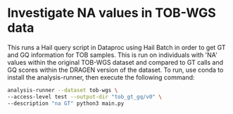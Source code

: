 # Investigate NA values in TOB-WGS data

This runs a Hail query script in Dataproc using Hail Batch in order to get GT and GQ information for TOB samples. This is run on individuals with 'NA' values within the original TOB-WGS dataset and compared to GT calls and GQ scores within the DRAGEN version of the dataset. To run, use conda to install the analysis-runner, then execute the following command:

```sh
analysis-runner --dataset tob-wgs \
--access-level test --output-dir "tob_gt_gq/v0" \
--description "na GT" python3 main.py
```
